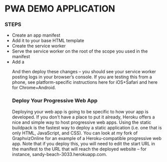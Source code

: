 # PWA DEMO APPLICATION

### STEPS
- Create an app manifest
- Add it to your base HTML template
- Create the service worker
- Serve the service worker on the root of the scope you used in the manifest
- Add a <script> block to your base HTML template to load the service worker
- Deploy your progressive web app
- Use your progressive web app!


### Create an App Manifest
An app manifest is a JSON file containing the following information:

The canonical name of the website
A short version of that name (for icons)
The theme color of the website for OS integration
The background color of the website for OS integration
The URL scope that the progressive web app is limited to
The start URL that new instances of the progressive web app will implicitly load
A human-readable description
Orientation restrictions (it is unwise to change this from "any" without a hard technical limit)
Any icons for your website to be used on the home screen (see the above manifest generator for autogenerating icons)
This information will be used as the OS-level metadata for your progressive web app when it is installed.

### Here is an example web app manifest from my portfolio site

This is a Sample [Manifest.json](https://github.com/sharmaaayu981/PWA-Demo-App/MyPortfolio/MyPortfolio/Manifest.json) used in my project.

### Add the Manifest to Your Base HTML Template

I suggest adding the HTML link for the manifest to the lowest level HTML template of your app, or, in the case of a pure client-side web app, its main index.html file, as it needs to be as visible by the browser client trying to install the app. Adding this is simple. Assuming you are hosting this manifest at the path /static/manifest.json, simply add it to the <head> section:

<link rel="manifest" href="/manifest.json">

### Now we can create and add the service worker.

### Create the Service Worker
When service workers are used with the fetch event, you can set up caching of assets and pages as the user browses. This makes content available offline and loads it significantly faster. We are just going to focus on the offline caching features of service workers today instead of automated background sync, because iOS doesn't support background sync yet (although things are moving in a good direction).

At a high level, consider what assets and pages you want users of your website always to be able to access some copy of (even if it goes out of date). These pages will additionally be cached for every user to that website with a browser that supports service workers. I suggest implicitly caching at least the following:

Any CSS, JavaScript or image files core to the operations of your website that your starting route does not load
Contact information for the person, company or service running the progressive web app
Any other pages or information you might find useful for users of your website
For example, I have the following precached for my portfolio site:

My homepage (implicitly includes all of the CSS on the site) /
My blog index /blog/
My contact information /contact
My resume /resume
The offline information page /offline.html
This translates into the following service worker code:


You host the above at <your-scope>/sw.js. This file must be served from the same level as the scope. There is no way around this, unfortunately.

### Load the Service Worker
To load the service worker, we just add the following to your base HTML template at the end of your <body> tag:

<script>
 if (!navigator.serviceWorker.controller) {
     navigator.serviceWorker.register("/sw.js").then(function(reg) {
         console.log("Service worker has been registered for scope: " + reg.scope);
     });
 }
</script>

And then deploy these changes – you should see your service worker posting logs in your browser’s console. If you are testing this from a phone, see platform-specific instructions here for iOS+Safari and here for Chrome+Android.

### Deploy Your Progressive Web App
Deploying your web app is going to be specific to how your app is developed. If you don't have a place to put it already, Heroku offers a nice and simple way to host progressive web apps. Using the static buildpack is the fastest way to deploy a static application (i.e. one that is only HTML, JavaScript, and CSS). You can look at my fork of GraphvizOnline for an example of a Heroku-compatible progressive web app. Note that if you deploy this, you will need to edit the start URL in the manifest to the URL that will reach the deployed website – for instance, sandy-beach-3033.herokuapp.com.
